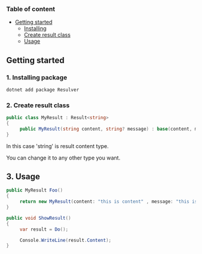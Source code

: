 ### Table of content
- [Getting started](#getting-started)
    - [Installing](#Installing-package)
    - [Create result class](#Create-result-class)
    - [Usage](#Usage)



## Getting started
### 1. Installing package
  ```bash
  dotnet add package Resulver
  ```


### 2. Create result class
 ```csharp
 public class MyResult : Result<string>
 {
      public MyResult(string content, string? message) : base(content, message) { }
 }
 ```
  In this case 'string' is result content type.
  
  You can change it to any other type you want.

  ## 3. Usage
   ```csharp
   public MyResult Foo()
   {
        return new MyResult(content: "this is content" , message: "this is message");
   }

   public void ShowResult()
   {
        var result = Do();
  
        Console.WriteLine(result.Content);
   }  
   ```
